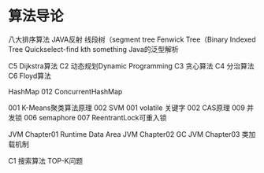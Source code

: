 # 算法导论
八大排序算法
JAVA反射
线段树（segment tree
Fenwick Tree（Binary Indexed Tree
Quickselect-find kth something
Java的泛型解析

C5 Dijkstra算法
C2 动态规划Dynamic Programming
C3 贪心算法
C4 分治算法
C6 Floyd算法

HashMap
012 ConcurrentHashMap

001 K-Means聚类算法原理
002 SVM
001 volatile 关键字
002 CAS原理
009 并发锁
006 semaphore
007 ReentrantLock可重入锁

JVM Chapter01 Runtime Data Area
JVM Chapter02 GC
JVM Chapter03 类加载机制

C1 搜索算法
TOP-K问题